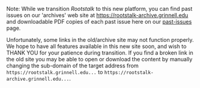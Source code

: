 Note: While we transition _Rootstalk_ to this new platform, you can find past issues on our 'archives' web site at https://rootstalk-archive.grinnell.edu and downloadable PDF copies of each past issue here on our [past-issues](/past-issues) page.

Unfortunately, some links in the old/archive site may not function properly. We hope to have all features available in this new site soon, and wish to THANK YOU for your patience during transition. If you find a broken link in the old site you may be able to open or download the content by manually changing the sub-domain of the target address from `https://rootstalk.grinnell.edu...` to `https://rootstalk-archive.grinnell.edu...`.
